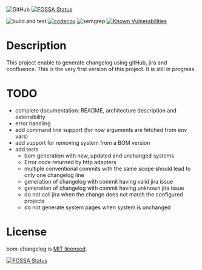 ![GitHub](https://img.shields.io/github/license/haboumrad/bom-changelog)
[![FOSSA Status](https://app.fossa.com/api/projects/git%2Bgithub.com%2Fhaboumrad%2Fbom-changelog.svg?type=shield)](https://app.fossa.com/projects/git%2Bgithub.com%2Fhaboumrad%2Fbom-changelog?ref=badge_shield)

![build and test](https://github.com/haboumrad/bom-changelog/actions/workflows/node.js.yml/badge.svg)
[![codecov](https://codecov.io/gh/haboumrad/bom-changelog/branch/main/graph/badge.svg?token=XB6USKQJPY)](https://codecov.io/gh/haboumrad/bom-changelog)
![semgrep](https://github.com/haboumrad/bom-changelog/actions/workflows/semgrep.yml/badge.svg)
[![Known Vulnerabilities](https://snyk.io/test/github/haboumrad/bom-changelog/badge.svg)](https://snyk.io/test/github/haboumrad/bom-changelog)

# Description

This project enable to generate changelog using gitHub, jira and confluence.
This is the very first version of this project. It is still in progress.

# TODO
- complete documentation: README, architecture description and extensibility
- error handling
- add command line support (for now arguments are fetched from env vars)
- add support for removing system from a BOM version
- add tests
  - bom generation with new, updated and unchanged systems
  - Error code returned by http adapters
  - multiple conventional commits with the same scope should lead to only one changelog line
  - generation of changelog with commit having valid jira issue
  - generation of changelog with commit having unknown jira issue
  - do not call jira when the change does not match the configured projects
  - do not generate system pages when system is unchanged

# License
bom-changelog is [MIT licensed](LICENSE).


[![FOSSA Status](https://app.fossa.com/api/projects/git%2Bgithub.com%2Fhaboumrad%2Fbom-changelog.svg?type=large)](https://app.fossa.com/projects/git%2Bgithub.com%2Fhaboumrad%2Fbom-changelog?ref=badge_large)